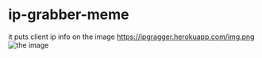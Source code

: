 # ip-grabber-meme

it puts client ip info on the image
https://ipgragger.herokuapp.com/img.png
![the image](https://ipgragger.herokuapp.com/img.png)
